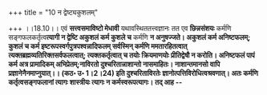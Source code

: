 +++
title = "10 न द्वेष्ट्यकुशलम्"

+++
।।18.10।। एवं **सत्त्वसमाविष्टो मेधावी** यथावस्थिततत्त्वज्ञानः तत एव
**छिन्नसंशयः** कर्मणि सङ्गफलकर्तृत्व**त्यागी न द्वेष्टि अकुशलं कर्म
कुशले च** कर्मणि **न अनुषज्जते। अकुशलं कर्म अनिष्टफलम्; कुशलं च कर्म
इष्टरूपस्वर्गपुत्रपश्वन्नादिफलम् सर्वस्मिन् कर्मणि ममतारहितत्वात्
त्यक्तब्रह्मव्यतिरिक्तसर्वफलत्वात्; त्यक्तकर्तृत्वात् च तयोः क्रियमाणयोः
प्रीतिद्वेषौ न करोति। अनिष्टफलं पापं कर्म अत्र प्रामादिकम्
अभिप्रेतम्;नाविरतो दुश्चरितान्नाशान्तो नासमाहितः। नाशान्तमानसो वापि
प्रज्ञानेनैनमाप्नुयात्।। (कठ॰ उ॰ 1।2।24) इति दुश्चरिताविरतेः
ज्ञानोत्पत्तिविरोधित्वश्रवणात्। अतः कर्मणि कर्तृत्वसङ्गफलानां त्यागः
शास्त्रीयः त्यागः न कर्मस्वरूपत्यागः। तद् आह --**
